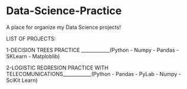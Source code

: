 # Data-Science-Practice
A place for organize my Data Science projects! 

LIST OF PROJECTS:

1-DECISION TREES PRACTICE ____________(Python - Numpy - Pandas - SKLearn - Matploblib) 

2-LOGISTIC REGRESION PRACTICE WITH TELECOMUNICATIONS____________(Python - Pandas - PyLab - Numpy - SciKit Learn)
